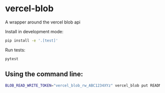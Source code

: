 # vercel-blob
A wrapper around the vercel blob api


Install in development mode:

```sh
pip install -e '.[test]'
```

Run tests:

```sh
pytest
```

## Using the command line:


```sh
BLOB_READ_WRITE_TOKEN="vercel_blob_rw_ABC1234XYz" vercel_blob put README.md
```